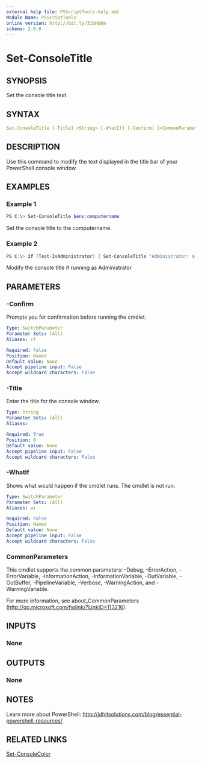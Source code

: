 ```yaml
---
external help file: PSScriptTools-help.xml
Module Name: PSScriptTools
online version: http://bit.ly/31SHb6m
schema: 2.0.0
---
```


# Set-ConsoleTitle

## SYNOPSIS

Set the console title text.

## SYNTAX

```yaml
Set-ConsoleTitle [-Title] <String> [-WhatIf] [-Confirm] [<CommonParameters>]
```

## DESCRIPTION

Use this command to modify the text displayed in the title bar of your PowerShell console window.

## EXAMPLES

### Example 1

```powershell
PS C:\> Set-ConsoleTitle $env:computername
```

Set the console title to the computername.

### Example 2

```powershell
PS C:\> if (Test-IsAdministrator) { Set-ConsoleTitle "Administrator: $($PSVersionTable.PSedition) $($PSVersionTable.PSVersion)" }
```

Modify the console title if running as Administrator

## PARAMETERS

### -Confirm

Prompts you for confirmation before running the cmdlet.

```yaml
Type: SwitchParameter
Parameter Sets: (All)
Aliases: cf

Required: False
Position: Named
Default value: None
Accept pipeline input: False
Accept wildcard characters: False
```

### -Title

Enter the title for the console window.

```yaml
Type: String
Parameter Sets: (All)
Aliases:

Required: True
Position: 0
Default value: None
Accept pipeline input: False
Accept wildcard characters: False
```

### -WhatIf

Shows what would happen if the cmdlet runs. The cmdlet is not run.

```yaml
Type: SwitchParameter
Parameter Sets: (All)
Aliases: wi

Required: False
Position: Named
Default value: None
Accept pipeline input: False
Accept wildcard characters: False
```

### CommonParameters

This cmdlet supports the common parameters: -Debug, -ErrorAction, -ErrorVariable, -InformationAction, -InformationVariable, -OutVariable, -OutBuffer, -PipelineVariable, -Verbose, -WarningAction, and -WarningVariable.

For more information, see about_CommonParameters (http://go.microsoft.com/fwlink/?LinkID=113216).

## INPUTS

### None

## OUTPUTS

### None

## NOTES

Learn more about PowerShell: http://jdhitsolutions.com/blog/essential-powershell-resources/

## RELATED LINKS

[Set-ConsoleColor](Set-ConsoleColor.md)
